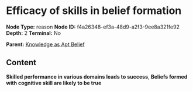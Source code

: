 # Efficacy of skills in belief formation

**Node Type:** reason
**Node ID:** f4a26348-ef3a-48d9-a2f3-9ee8a321fe92
**Depth:** 2
**Terminal:** No

**Parent:** [Knowledge as Apt Belief](knowledge-as-apt-belief.md)

## Content

**Skilled performance in various domains leads to success**, **Beliefs formed with cognitive skill are likely to be true**
